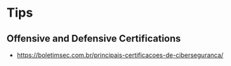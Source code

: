 # Tips

## Offensive and Defensive Certifications
- https://boletimsec.com.br/principais-certificacoes-de-ciberseguranca/
